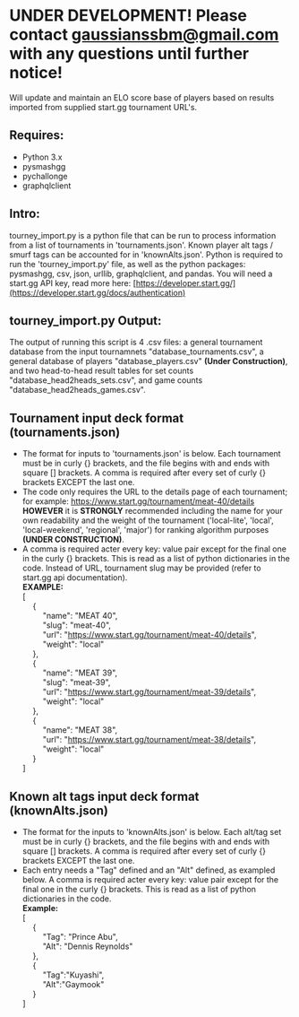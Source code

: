 # UNDER DEVELOPMENT! Please contact gaussianssbm@gmail.com with any questions until further notice!
Will update and maintain an ELO score base of players based on results imported from supplied start.gg tournament URL's.

## Requires:
* Python 3.x
* pysmashgg
* pychallonge
* graphqlclient

## Intro:
tourney_import.py is a python file that can be run to process information from a list of tournaments in 'tournaments.json'. Known player alt tags / smurf tags can be accounted for in 'knownAlts.json'. Python is required to run the 'tourney_import.py' file, as well as the python packages: pysmashgg, csv, json, urllib, graphqlclient, and pandas. You will need a start.gg API key, read more here: [https://developer.start.gg/](https://developer.start.gg/docs/authentication)

## tourney_import.py Output:
The output of running this script is 4 .csv files: a general tournament database from the input tournamnets "database_tournaments.csv", a general database of players "database_players.csv" **(Under Construction)**, and two head-to-head result tables for set counts "database_head2heads_sets.csv", and game counts "database_head2heads_games.csv".

## Tournament input deck format (tournaments.json)
- The format for inputs to 'tournaments.json' is below. Each tournament must be in curly {} brackets, and the file begins with and ends with square [] brackets. A comma is required after every set of curly {} brackets EXCEPT the last one. 
- The code only requires the URL to the details page of each tournament; for example: https://www.start.gg/tournament/meat-40/details **HOWEVER** it is **STRONGLY** recommended including the name for your own readability and the weight of the tournament ('local-lite', 'local', 'local-weekend', 'regional', 'major') for ranking algorithm purposes **(UNDER CONSTRUCTION)**.   
- A comma is required acter every key: value pair except for the final one in the curly {} brackets. This is read as a list of python dictionaries in the code. Instead of URL, tournament slug may be provided (refer to start.gg api documentation).  
**EXAMPLE:**  
[  
&emsp; {  
&emsp; &emsp; "name": "MEAT 40",  
&emsp; &emsp; "slug": "meat-40",  
&emsp; &emsp; "url": "https://www.start.gg/tournament/meat-40/details",  
&emsp; &emsp; "weight": "local"  
&emsp; },  
&emsp; {  
&emsp; &emsp; "name": "MEAT 39",  
&emsp; &emsp; "slug": "meat-39",  
&emsp; &emsp; "url": "https://www.start.gg/tournament/meat-39/details",  
&emsp; &emsp; "weight": "local"  
&emsp; },  
&emsp; {  
&emsp; &emsp; "name": "MEAT 38",  
&emsp; &emsp; "url": "https://www.start.gg/tournament/meat-38/details",  
&emsp; &emsp; "weight": "local"  
&emsp; }  
]  

## Known alt tags input deck format (knownAlts.json)
- The format for the inputs to 'knownAlts.json' is below. Each alt/tag set must be in curly {} brackets, and the file begins with and ends with square [] brackets. A comma is required after every set of curly {} brackets EXCEPT the last one.  
- Each entry needs a "Tag" defined and an "Alt" defined, as exampled below. A comma is required acter every key: value pair except for the final one in the curly {} brackets. This is read as a list of python dictionaries in the code.  
**Example:**  
[  
&emsp; {  
&emsp; &emsp; "Tag": "Prince Abu",  
&emsp; &emsp; "Alt": "Dennis Reynolds"  
&emsp; },  
&emsp; {  
&emsp; &emsp; "Tag":"Kuyashi",  
&emsp; &emsp; "Alt":"Gaymook"  
&emsp; }  
] 

